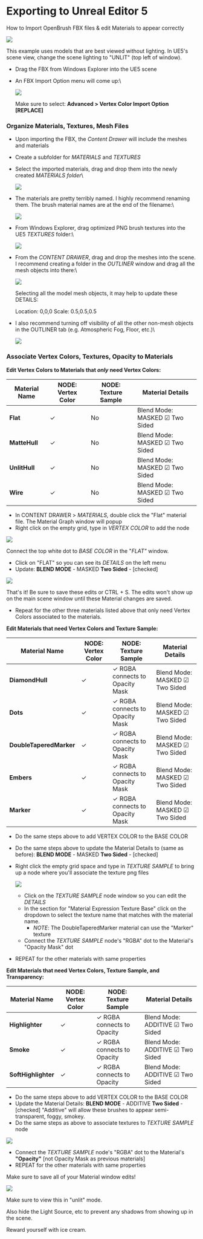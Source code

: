 # Exporting to Unreal Editor 5

How to Import OpenBrush FBX files & edit Materials to appear correctly



![](https://1248961711-files.gitbook.io/\~/files/v0/b/gitbook-x-prod.appspot.com/o/spaces%2F6yJRiXJ9mfWMFMmMQFtp%2Fuploads%2FkRkVXx2MkXIuOloJuTV7%2FScreenshot%202023-05-05%20222604.jpg?alt=media\&token=f08a5e37-af5a-4481-8e3a-e1a6cc192160)

This example uses models that are best viewed without lighting. In UE5's scene view, change the scene lighting to "UNLIT" (top left of window).

* Drag the FBX from Windows Explorer into the UE5 scene
*   An FBX Import Option menu will come up:\


    ![](https://1248961711-files.gitbook.io/\~/files/v0/b/gitbook-x-prod.appspot.com/o/spaces%2F6yJRiXJ9mfWMFMmMQFtp%2Fuploads%2FFebVYMEpHhxOchxxG7Yj%2FScreenshot%202023-05-05%20215751.jpg?alt=media\&token=347c89bd-9b4d-4c8e-a338-70807f90a656)

    Make sure to select: **Advanced > Vertex Color Import Option \[REPLACE]**

### **Organize Materials, Textures, Mesh Files** <a href="#organize-materials-textures-mesh-files" id="organize-materials-textures-mesh-files"></a>

* Upon importing the FBX, the _Content Drawer_ will include the meshes and materials
* Create a subfolder for _MATERIALS_ and _TEXTURES_
*   Select the imported materials, drag and drop them into the newly created _MATERIALS folder_\


    ![](https://1248961711-files.gitbook.io/\~/files/v0/b/gitbook-x-prod.appspot.com/o/spaces%2F6yJRiXJ9mfWMFMmMQFtp%2Fuploads%2FST98BqelmVs2ygQ6Y7n6%2FScreenshot%202023-05-05%20215933.jpg?alt=media\&token=988b40d5-9ac2-4b56-ae0a-5ae45d9ac916)
*   The materials are pretty terribly named. I highly recommend renaming them. The brush material names are at the end of the filename:\


    ![](https://1248961711-files.gitbook.io/\~/files/v0/b/gitbook-x-prod.appspot.com/o/spaces%2F6yJRiXJ9mfWMFMmMQFtp%2Fuploads%2FWub9i586PvNyNN1sWLDQ%2FScreenshot%202023-05-05%20220129.jpg?alt=media\&token=b5fa9c66-c197-4fca-8c5b-c3ffa248a564)
*   From Windows Explorer, drag optimized PNG brush textures into the UE5 _TEXTURES_ folder:\


    ![](https://1248961711-files.gitbook.io/\~/files/v0/b/gitbook-x-prod.appspot.com/o/spaces%2F6yJRiXJ9mfWMFMmMQFtp%2Fuploads%2F9bWgd6txMPp3SuHGhkLl%2FScreenshot%202023-05-05%20220218.jpg?alt=media\&token=2321168b-56de-4167-ad08-a147ba1968af)
*   From the _CONTENT DRAWER_, drag and drop the meshes into the scene. I recommend creating a folder in the _OUTLINER_ window and drag all the mesh objects into there:\


    ![](https://1248961711-files.gitbook.io/\~/files/v0/b/gitbook-x-prod.appspot.com/o/spaces%2F6yJRiXJ9mfWMFMmMQFtp%2Fuploads%2FFMsxcrCeMilX7gJOLZ4r%2FScreenshot%202023-05-05%20220354.jpg?alt=media\&token=48f409bc-cf39-458c-9077-72ebcb494b99)

    Selecting all the model mesh objects, it may help to update these DETAILS:

    Location: 0,0,0 Scale: 0.5,0.5,0.5
*   I also recommend turning off visibility of all the other non-mesh objects in the OUTLINER tab (e.g. Atmospheric Fog, Floor, etc.)\


    ![](https://1248961711-files.gitbook.io/\~/files/v0/b/gitbook-x-prod.appspot.com/o/spaces%2F6yJRiXJ9mfWMFMmMQFtp%2Fuploads%2FNPC8emFoPDSDcaTQyZdX%2FScreenshot%202023-05-05%20225156.jpg?alt=media\&token=93ef74b7-be01-43a8-82c5-7c27aba61833)

### Associate Vertex Colors, Textures, Opacity to Materials <a href="#associate-vertex-colors-textures-opacity-to-materials" id="associate-vertex-colors-textures-opacity-to-materials"></a>

**Edit Vertex Colors to Materials that **_**only**_** need Vertex Colors:**

| Material Name | NODE: Vertex Color | NODE: Texture Sample | Material Details               |
| ------------- | ------------------ | -------------------- | ------------------------------ |
| **Flat**      | ✓                  | No                   | Blend Mode: MASKED ☑ Two Sided |
| **MatteHull** | ✓                  | No                   | Blend Mode: MASKED ☑ Two Sided |
| **UnlitHull** | ✓                  | No                   | Blend Mode: MASKED ☑ Two Sided |
| **Wire**      | ✓                  | No                   | Blend Mode: MASKED ☑ Two Sided |

* In CONTENT DRAWER > _MATERIALS,_ double click the "Flat" material file. The Material Graph window will popup
* Right click on the empty grid, type in _VERTEX COLOR_ to add the node

![](https://1248961711-files.gitbook.io/\~/files/v0/b/gitbook-x-prod.appspot.com/o/spaces%2F6yJRiXJ9mfWMFMmMQFtp%2Fuploads%2FP7tT78fJ5mzKgFQZWM0J%2FScreenshot%202023-05-05%20220633.jpg?alt=media\&token=2fcf371d-53d9-4203-89d6-aca96c20a014)

Connect the top white dot to _BASE COLOR_ in the "_FLAT"_ window.

* Click on "FLAT" so you can see its _DETAILS_ on the left menu
* Update: **BLEND MODE** - MASKED **Two Sided** - \[checked]​

![](https://1248961711-files.gitbook.io/\~/files/v0/b/gitbook-x-prod.appspot.com/o/spaces%2F6yJRiXJ9mfWMFMmMQFtp%2Fuploads%2F5av9FwwAHqyXxO72CNgw%2FScreenshot%202023-05-05%20220705.jpg?alt=media\&token=d3bfb309-a40b-42ce-bf34-311315300702)

That's it! Be sure to save these edits or CTRL + S. The edits won't show up on the main scene window until these Material changes are saved.

* Repeat for the other three materials listed above that only need Vertex Colors associated to the materials.

**Edit Materials that need Vertex Colors and Texture Sample:**

| Material Name           | NODE: Vertex Color | NODE: Texture Sample            | Material Details               |
| ----------------------- | ------------------ | ------------------------------- | ------------------------------ |
| **DiamondHull**         | ✓                  | ✓ RGBA connects to Opacity Mask | Blend Mode: MASKED ☑ Two Sided |
| **Dots**                | ✓                  | ✓ RGBA connects to Opacity Mask | Blend Mode: MASKED ☑ Two Sided |
| **DoubleTaperedMarker** | ✓                  | ✓ RGBA connects to Opacity Mask | Blend Mode: MASKED ☑ Two Sided |
| **Embers**              | ✓                  | ✓ RGBA connects to Opacity Mask | Blend Mode: MASKED ☑ Two Sided |
| **Marker**              | ✓                  | ✓ RGBA connects to Opacity Mask | Blend Mode: MASKED ☑ Two Sided |

* Do the same steps above to add VERTEX COLOR to the BASE COLOR
* Do the same steps above to update the Material Details to (same as before): **BLEND MODE** - MASKED **Two Sided** - \[checked]
*   Right click the empty grid space and type in _TEXTURE SAMPLE_ to bring up a node where you'll associate the texture png files

    ![](https://1248961711-files.gitbook.io/\~/files/v0/b/gitbook-x-prod.appspot.com/o/spaces%2F6yJRiXJ9mfWMFMmMQFtp%2Fuploads%2FY9aKjPnA0vJEtSLE075K%2FScreenshot%202023-05-05%20221053.jpg?alt=media\&token=2ec21675-c44a-4750-88dd-4bf506f68a2c)

    * Click on the _TEXTURE SAMPLE_ node window so you can edit the _DETAILS_
    * In the section for "Material Expression Texture Base" click on the dropdown to select the texture name that matches with the material name.
      * _NOTE_: The DoubleTaperedMarker material can use the "Marker" texture
    * Connect the _TEXTURE SAMPLE_ node's "RGBA" dot to the Material's "Opacity Mask" dot
* REPEAT for the other materials with same properties

**Edit Materials that need Vertex Colors, Texture Sample, and Transparency:**

| Material Name       | NODE: Vertex Color | NODE: Texture Sample       | Material Details                 |
| ------------------- | ------------------ | -------------------------- | -------------------------------- |
| **Highlighter**     | ✓                  | ✓ RGBA connects to Opacity | Blend Mode: ADDITIVE ☑ Two Sided |
| **Smoke**           | ✓                  | ✓ RGBA connects to Opacity | Blend Mode: ADDITIVE ☑ Two Sided |
| **SoftHighlighter** | ✓                  | ✓ RGBA connects to Opacity | Blend Mode: ADDITIVE ☑ Two Sided |

* Do the same steps above to add VERTEX COLOR to the BASE COLOR
* Update the Material Details: **BLEND MODE** - ADDITIVE **Two Sided** - \[checked] "Additive" will allow these brushes to appear semi-transparent, foggy, smokey.
* Do the same steps as above to associate textures to _TEXTURE SAMPLE_ node



![](https://1248961711-files.gitbook.io/\~/files/v0/b/gitbook-x-prod.appspot.com/o/spaces%2F6yJRiXJ9mfWMFMmMQFtp%2Fuploads%2FTCcrdBSQBMXdwdldCZB9%2FScreenshot%202023-05-05%20212407.jpg?alt=media\&token=246a4126-6918-4135-90d1-553dad9b84b4)

* Connect the _TEXTURE SAMPLE_ node's "RGBA" dot to the Material's **"Opacity"** \[not Opacity Mask as previous materials]
* REPEAT for the other materials with same properties

Make sure to save all of your Material window edits!

![](https://1248961711-files.gitbook.io/\~/files/v0/b/gitbook-x-prod.appspot.com/o/spaces%2F6yJRiXJ9mfWMFMmMQFtp%2Fuploads%2Fvasxa7HekBGRzRpnfI2w%2FScreenshot%202023-05-05%20212146.jpg?alt=media\&token=eac53147-8515-4b30-8dd7-cc1f0aa9e1dc)

Make sure to view this in "unlit" mode.

Also hide the Light Source, etc to prevent any shadows from showing up in the scene.

Reward yourself with ice cream.
